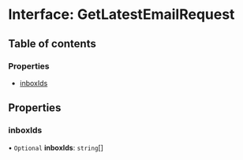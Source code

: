 # Interface: GetLatestEmailRequest

## Table of contents

### Properties

- [inboxIds](GetLatestEmailRequest.md#inboxids)

## Properties

### <a id="inboxids" name="inboxids"></a> inboxIds

• `Optional` **inboxIds**: `string`[]
